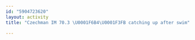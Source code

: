 ```yaml
---
id: "5904723620"
layout: activity
title: "Czechman IM 70.3 \U0001F6B4\U0001F3FB catching up after swim"

---
```

